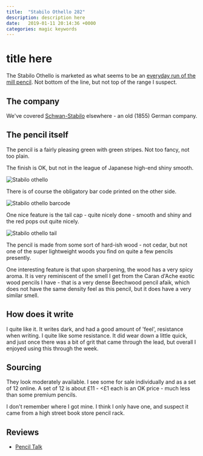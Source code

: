```yaml
---
title:  "Stabilo Othello 282"
description: description here
date:   2019-01-11 20:14:36 +0000
categories: magic keywords
---
```


# title here

The Stabilo Othello is marketed as what seems to be an
[everyday run of the mill pencil](https://www.stabilo.com/uk/products/writing/graphite-pencils/stabilo-othello/).
Not bottom of the line, but not top of the range I suspect.

## The company

We've covered [Schwan-Stabilo](https://en.wikipedia.org/wiki/Schwan-Stabilo) elsewhere - an old (1855) German
company.

## The pencil itself

The pencil is a fairly pleasing green with green stripes. Not too fancy, not too plain.

The finish is OK, but not in the league of Japanese high-end shiny smooth.

![Stabilo othello]({{site.url}}/images/othello.jpg)

There is of course the obligatory bar code printed on the other side.

![Stabilo othello barcode]({{site.url}}/images/othello_bar.jpg)

One nice feature is the tail cap - quite nicely done - smooth and shiny and the red
pops out quite nicely.

![Stabilo othello tail]({{site.url}}/images/othello_tail.jpg)

The pencil is made from some sort of hard-ish wood - not cedar, but not one of the
super lightweight woods you find on quite a few pencils presently.

One interesting feature is that upon sharpening, the wood has a very spicy aroma. It is very
reminiscent of the smell I get from the Caran d'Ache exotic wood pencils I have - that is a very
dense Beechwood pencil afaik, which does not have the same density feel as this pencil, but it does
have a very similar smell.

## How does it write

I quite like it. It writes dark, and had a good amount of 'feel', resistance when writing. I quite like
some resistance. It did wear down a little quick, and just once there was a bit of grit that came through the
lead, but overall I enjoyed using this through the week.

## Sourcing

They look moderately available. I see some for sale individually and as a set of 12 online. A set of
12 is about £11 - <£1 each is an OK price - much less than some premium pencils.

I don't remember where I got mine. I think I only have one, and suspect it came from a high street book
store pencil rack.

## Reviews

- [Pencil Talk](http://www.penciltalk.org/2007/08/stabilo-othello-282-pencil)

